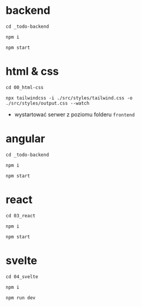 # backend

`cd _todo-backend`

`npm i`

`npm start`

# html & css

`cd 00_html-css`

`npx tailwindcss -i ./src/styles/tailwind.css -o ./src/styles/output.css --watch`

+ wystartować serwer z poziomu folderu `frontend`

# angular

`cd _todo-backend`

`npm i`

`npm start`

# react

`cd 03_react`

`npm i`

`npm start`

# svelte

`cd 04_svelte`

`npm i`

`npm run dev`
